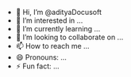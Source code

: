 - 👋 Hi, I’m @adityaDocusoft
- 👀 I’m interested in ...
- 🌱 I’m currently learning ...
- 💞️ I’m looking to collaborate on ...
- 📫 How to reach me ...
- 😄 Pronouns: ...
- ⚡ Fun fact: ...

<!---
adityaDocusoft/adityaDocusoft is a ✨ special ✨ repository because its `README.md` (this file) appears on your GitHub profile.
You can click the Preview link to take a look at your changes.
--->
